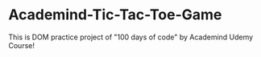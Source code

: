 # Academind-Tic-Tac-Toe-Game
This is DOM practice project of "100 days of code" by Academind Udemy Course!
